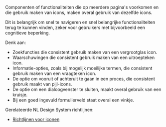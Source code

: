 <!-- @license CC0-1.0 -->

Componenten of functionaliteiten die op meerdere pagina's voorkomen en die gebruik maken van icons, maken overal gebruik van dezelfde icons.

Dit is belangrijk om snel te navigeren en snel belangrijke functionaliteiten terug te kunnen vinden, zeker voor gebruikers met bijvoorbeeld een cognitieve beperking.

Denk aan:

- Zoekfuncties die consistent gebruik maken van een vergrootglas icon.
- Waarschuwingen die consistent gebruik maken van een uitroepteken icon.
- Informatie-opties, zoals bij mogelijk moeilijke termen, die consistent gebruik maken van een vraagteken icon.
- De optie om vooruit of achteruit te gaan in een proces, die consistent gebruik maakt van pijl-icons.
- De optie om een dialoogvenster te sluiten, maakt overal gebruik van een kruisje.
- Bij een goed ingevuld formulierveld staat overal een vinkje.

Gerelateerde NL Design System richtlijnen:

- [Richtlijnen voor iconen](/richtlijnen/stijl/iconen/)
